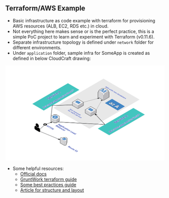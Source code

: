 ## Terraform/AWS Example

* Basic infrastructure as code example with terraform for provisioning AWS resources (ALB, EC2, RDS etc.) in cloud.
* Not everything here makes sense or is the perfect practice, this is a simple PoC project to learn and experiment with Terraform (v0.11.6).
* Separate infrastructure topology is defined under `network` folder for different environments.
* Under `application` folder, sample infra for SomeApp is created as defined in below CloudCraft drawing:

![alt text](design/SomeApp_DEV.png)

* Some helpful resources:
    * [Official docs](https://www.terraform.io/docs/configuration/index.html)
    * [GruntWork terraform guide](https://blog.gruntwork.io/a-comprehensive-guide-to-terraform-b3d32832baca)
    * [Some best practices guide](https://www.terraform-best-practices.com/)
    * [Article for structure and layout](https://surminus.github.io/post/terraform-structures-and-layouts/)
